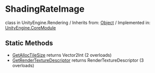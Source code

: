 # ShadingRateImage
class in UnityEngine.Rendering
 / Inherits from: <a href="https://docs.unity3d.com/6000.2/Documentation/ScriptReference/Object.html">Object</a> / Implemented in: <a href="https://docs.unity3d.com/6000.2/Documentation/ScriptReference/UnityEngine.CoreModule.html">UnityEngine.CoreModule</a>

## Static Methods
- <a href="https://docs.unity3d.com/6000.2/Documentation/ScriptReference/ShadingRateImage.GetAllocTileSize.html">GetAllocTileSize</a> returns Vector2Int (2 overloads)
- <a href="https://docs.unity3d.com/6000.2/Documentation/ScriptReference/ShadingRateImage.GetRenderTextureDescriptor.html">GetRenderTextureDescriptor</a> returns RenderTextureDescriptor (3 overloads)
